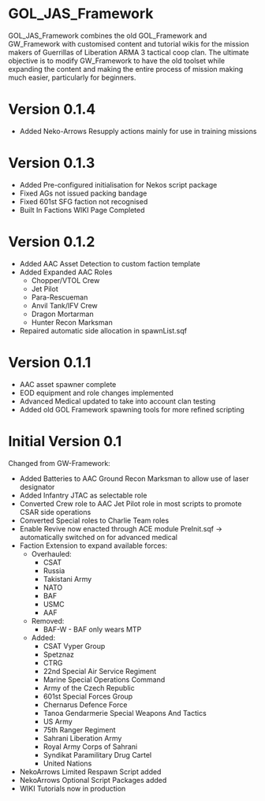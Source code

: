 # GOL_JAS_Framework
GOL_JAS_Framework combines the old GOL_Framework and GW_Framework with customised content and tutorial wikis for the mission makers of Guerrillas of Liberation ARMA 3 tactical coop clan. The ultimate objective is to modify GW_Framework to have the old toolset while expanding the content and making the entire process of mission making much easier, particularly for beginners.

# Version 0.1.4
* Added Neko-Arrows Resupply actions mainly for use in training missions

# Version 0.1.3
* Added Pre-configured initialisation for Nekos script package
* Fixed AGs not issued packing bandage
* Fixed 601st SFG faction not recognised
* Built In Factions WIKI Page Completed

# Version 0.1.2
* Added AAC Asset Detection to custom faction template
* Added Expanded AAC Roles
  * Chopper/VTOL Crew
  * Jet Pilot
  * Para-Rescueman
  * Anvil Tank/IFV Crew
  * Dragon Mortarman
  * Hunter Recon Marksman
* Repaired automatic side allocation in spawnList.sqf

# Version 0.1.1
* AAC asset spawner complete
* EOD equipment and role changes implemented
* Advanced Medical updated to take into account clan testing
* Added old GOL Framework spawning tools for more refined scripting

# Initial Version 0.1
Changed from GW-Framework:
* Added Batteries to AAC Ground Recon Marksman to allow use of laser designator
* Added Infantry JTAC as selectable role
* Converted Crew role to AAC Jet Pilot role in most scripts to promote CSAR side operations
* Converted Special roles to Charlie Team roles
* Enable Revive now enacted through ACE module PreInit.sqf -> automatically switched on for advanced medical
* Faction Extension to expand available forces:
  * Overhauled:
	  * CSAT
	  * Russia
	  * Takistani Army
	  * NATO
	  * BAF
	  * USMC
	  * AAF
  * Removed:
	  * BAF-W - BAF only wears MTP
  * Added:
	  * CSAT Vyper Group
	  * Spetznaz
	  * CTRG
	  * 22nd Special Air Service Regiment
	  * Marine Special Operations Command
	  * Army of the Czech Republic
	  * 601st Special Forces Group
	  * Chernarus Defence Force
	  * Tanoa Gendarmerie Special Weapons And Tactics
	  * US Army
	  * 75th Ranger Regiment
	  * Sahrani Liberation Army
	  * Royal Army Corps of Sahrani
	  * Syndikat Paramilitary Drug Cartel
	  * United Nations
* NekoArrows Limited Respawn Script added
* NekoArrows Optional Script Packages added
* WIKI Tutorials now in production
